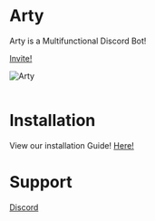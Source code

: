 # Arty
Arty is a Multifunctional Discord Bot!

[Invite!](https://discordapp.com/oauth2/authorize?client_id=434618135203545098&scope=bot&permissions=-1)

![Arty](https://artydiscordbot.github.io/img/icon.png)

<a href="https://discord.gg/JJ7vrKH"><img src="https://discordapp.com/api/guilds/434616224421511170/widget.png?style=banner2" alt="" /></a>

# Installation

View our installation Guide!
[Here!](https://artydiscordbot.github.io/installation/)

# Support
[Discord](https://discord.gg/JJ7vrKH)
